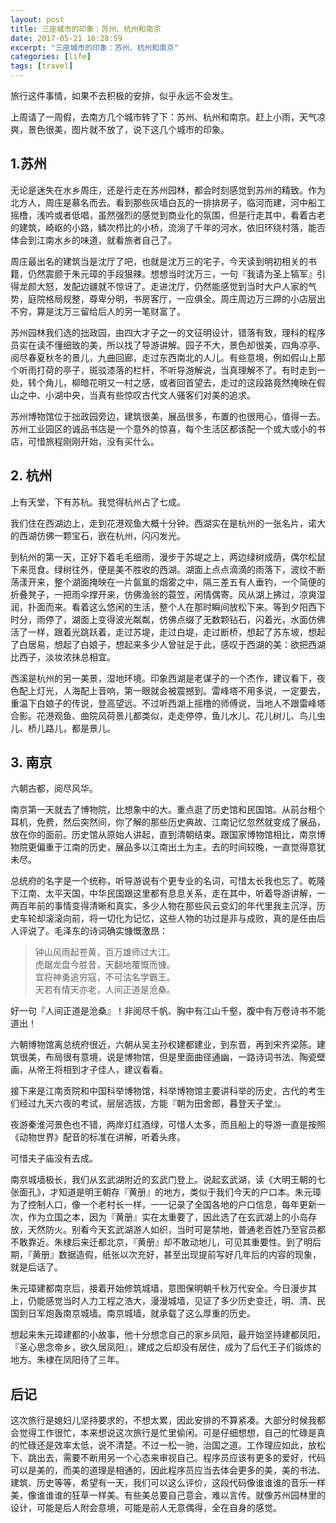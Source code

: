```yaml
---
layout: post
title: 三座城市的印象：苏州、杭州和南京
date: 2017-05-21 16:28:59
excerpt: "三座城市的印象：苏州、杭州和南京"
categories: [life]
tags: [travel]
---
```


旅行这件事情，如果不去积极的安排，似乎永远不会发生。

上周请了一周假，去南方几个城市转了下：苏州、杭州和南京。赶上小雨，天气凉爽，景色很美，图片就不放了，说下这几个城市的印象。

<!--more-->

## 1.苏州

无论是迷失在水乡周庄，还是行走在苏州园林，都会时刻感觉到苏州的精致。作为北方人，周庄是慕名而去。看到那些灰墙白瓦的一排排房子，临河而建，河中船工摇橹，浅吟或者低唱，虽然强烈的感觉到商业化的氛围，但是行走其中，看着古老的建筑，崎岖的小路，鳞次栉比的小桥，流淌了千年的河水，依旧环绕村落，能否体会到江南水乡的味道，就看旅者自己了。

周庄最出名的建筑当是沈厅了吧，也就是沈万三的宅子，今天读到明初相关的书籍，仍然震颤于朱元璋的手段狠辣。想想当时沈万三，一句『我请为圣上犒军』引得龙颜大怒，发配边疆就不惊讶了。走进沈厅，仍然能感觉到当时大户人家的气势，庭院格局规整，尊卑分明，书房客厅，一应俱全。周庄周边万三蹄的小店层出不穷，算是沈万三留给后人的另一笔财富了。

苏州园林我们选的拙政园，由四大才子之一的文征明设计，错落有致，理科的程序员实在读不懂细致的美，所以找了导游讲解。园子不大，景色却很美，四角凉亭、阅尽春夏秋冬的景儿，九曲回廊，走过东西南北的人儿。有些意境，例如假山上那个听雨打荷的亭子，斑驳漆落的栏杆，不听导游解说，当真理解不了。有时走到一处，转个角儿，柳暗花明又一村之感，或者回首望去，走过的这段路竟然掩映在假山之中、小湖中央，当真有些惊叹古代文人骚客们对美的追求。

苏州博物馆位于拙政园旁边，建筑很美，展品很多，布置的也很用心，值得一去。  
苏州工业园区的诚品书店是一个意外的惊喜，每个生活区都该配一个或大或小的书店，可惜旅程刚刚开始，没有买什么。

## 2. 杭州

上有天堂，下有苏杭。我觉得杭州占了七成。

我们住在西湖边上，走到花港观鱼大概十分钟。西湖实在是杭州的一张名片，诺大的西湖仿佛一颗宝石，嵌在杭州，闪闪发光。

到杭州的第一天，正好下着毛毛细雨，漫步于苏堤之上，两边绿树成荫，偶尔松鼠下来觅食。绿树往外，便是美不胜收的西湖。湖面上点点滴滴的雨落下，波纹不断荡漾开来，整个湖面掩映在一片氤氲的烟雾之中，隔三差五有人垂钓，一个简便的折叠凳子，一把雨伞撑开来，仿佛渔翁的蓑笠，闲情偶寄。风从湖上拂过，凉爽湿润，扑面而来。看着这么悠闲的生活，整个人在那时瞬间放松下来。等到夕阳西下时分，雨停了，湖面上变得波光粼粼，仿佛点缀了无数颗钻石，闪着光，水面仿佛活了一样，跟着光跳跃着，走过苏堤，走过白堤，走过断桥，想起了苏东坡，想起了白居易，想起了白娘子，想起来多少人曾驻足于此，感叹于西湖的美：欲把西湖比西子，淡妆浓抹总相宜。

西溪是杭州的另一美景，湿地环境。印象西湖是老谋子的一个杰作，建议看下，夜色配上灯光，人海配上音响，第一眼就会被震撼到。雷峰塔不用多说，一定要去，重温下白娘子的传说，登高望远。不过听西湖上摇橹的师傅说，当地人不跟雷峰塔合影。花港观鱼、曲院风荷景儿都类似，走走停停，鱼儿水儿、花儿树儿、鸟儿虫儿、桥儿路儿，都是景儿。

## 3. 南京

六朝古都，阅尽风华。

南京第一天就去了博物院，比想象中的大。重点逛了历史馆和民国馆。从前台租个耳机，免费，然后突然间，你了解的那些历史典故、江南记忆忽然就变成了展品，放在你的面前。历史馆从原始人讲起，直到清朝结束。跟国家博物馆相比，南京博物院更偏重于江南的历史，展品多以江南出土为主。去的时间较晚，一直觉得意犹未尽。

总统府的名字是一个统称，听导游说有个更专业的名词，可惜太长我也忘了。乾隆下江南、太平天国，中华民国跟这里都有息息关系，走在其中，听着导游讲解，一两百年前的事情变得清晰和真实，多少人物在那些风云变幻的年代里我主沉浮，历史车轮却滚滚向前，将一切化为记忆，这些人物的功过是非与成败，真的是任由后人评说了。毛泽东的诗词确实慷慨激昂：
> 钟山风雨起苍黄，百万雄师过大江。  
> 虎踞龙盘今胜昔，天翻地覆慨而慷。  
> 宜将神勇追穷寇，不可沽名学霸王。  
> 天若有情天亦老，人间正道是沧桑。  

好一句『人间正道是沧桑』！非阅尽千帆、胸中有江山千壑，腹中有万卷诗书不能道出！

六朝博物馆离总统府很近，六朝从吴主孙权建都建业，到东晋，再到宋齐梁陈。建筑很美，布局很有意境，说是博物馆，但是里面曲径通幽，一路诗词书法、陶瓷壁画，从帝王将相到才子佳人，建议看看。

接下来是江南贡院和中国科举博物馆，科举博物馆主要讲科举的历史，古代的考生们经过九天六夜的考试，层层选拔，方能『朝为田舍郎，暮登天子堂』。

夜游秦淮河景色也不错，两岸灯红酒绿，可惜人太多，而且船上的导游一直是按照《动物世界》配音的标准在讲解，听着头疼。

可惜夫子庙没有去成。

南京城墙极长，我们从玄武湖附近的玄武门登上。说起玄武湖，读《大明王朝的七张面孔》，才知道是明王朝存『黄册』的地方，类似于我们今天的户口本。朱元璋为了控制人口，像一个老村长一样，一一记录了全国各地的户口信息，每年更新一次，作为立国之本，因为『黄册』实在太重要了，因此选了在玄武湖上的小岛存放，天然防火。别看今天玄武湖游人如织，当时可是禁地，普通老百姓乃至官员都不敢靠近。朱棣后来迁都北京，『黄册』却不敢动地儿，可见其重要性。到了明后期，『黄册』数据造假，纸张以次充好，甚至出现提前写好几年后的内容的现象，就是后话了。

朱元璋建都南京后，接着开始修筑城墙，意图保明朝千秋万代安全。今日漫步其上，仍能感觉当时人力工程之浩大，漫漫城墙，见证了多少历史变迁，明、清、民国到日军炮轰南京城墙。南京城墙，就承载了这么厚重的历史。

想起来朱元璋建都的小故事，他十分想念自己的家乡凤阳，最开始坚持建都凤阳，『圣心思念帝乡，欲久居凤阳』，建成之后却没有居住，成为了后代王子们锻炼的地方。朱棣在凤阳待了三年。

## 后记

这次旅行是媳妇儿坚持要求的，不想太累，因此安排的不算紧凑。大部分时候我都会觉得工作很忙，本来想说这次旅行是忙里偷闲。可是仔细想想，自己的忙碌是真的忙碌还是效率太低，说不清楚。不过一松一驰，治国之道。工作理应如此，放松下、跳出去，需要不断用另一个心态来审视自己。程序员应该有更多的爱好，代码可以是美的，而美的道理是相通的，因此程序员应当去体会更多的美，美的书法、建筑、历史等等，希望有一天，我们可以这么评价，这段代码像谁谁谁的音乐一样美，像谁谁谁的狂草一样美。有些美总要自己意会，难以言传。就像苏州园林里的设计，可能是后人附会意境，可能是前人无意偶得，全在自身的感觉。